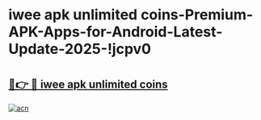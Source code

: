 # iwee apk unlimited coins-Premium-APK-Apps-for-Android-Latest-Update-2025-!jcpv0

# <h2><a href="https://googleone.com">🔗👉 🔴 iwee apk unlimited coins</a></h2>

[![acn](https://github.com/user-attachments/assets/0f9c940e-d8b0-45ae-aac7-cd30a18b3e1c)](https://googleone.com)

